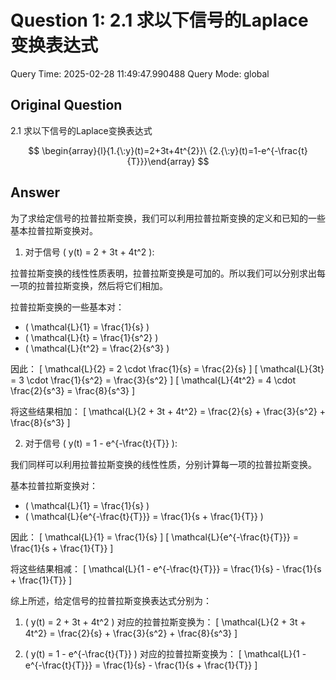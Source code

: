 # Question 1: 2.1 求以下信号的Laplace变换表达式

Query Time: 2025-02-28 11:49:47.990488
Query Mode: global

## Original Question
2.1 求以下信号的Laplace变换表达式  

$$
\begin{array}{l}{1.{\:y}(t)=2+3t+4t^{2}}\ {2.{\:y}(t)=1-e^{-\frac{t}{T}}}\end{array}
$$

## Answer
为了求给定信号的拉普拉斯变换，我们可以利用拉普拉斯变换的定义和已知的一些基本拉普拉斯变换对。

1. 对于信号 \( y(t) = 2 + 3t + 4t^2 \):

拉普拉斯变换的线性性质表明，拉普拉斯变换是可加的。所以我们可以分别求出每一项的拉普拉斯变换，然后将它们相加。

拉普拉斯变换的一些基本对：
- \( \mathcal{L}\{1\} = \frac{1}{s} \)
- \( \mathcal{L}\{t\} = \frac{1}{s^2} \)
- \( \mathcal{L}\{t^2\} = \frac{2}{s^3} \)

因此：
\[
\mathcal{L}\{2\} = 2 \cdot \frac{1}{s} = \frac{2}{s}
\]
\[
\mathcal{L}\{3t\} = 3 \cdot \frac{1}{s^2} = \frac{3}{s^2}
\]
\[
\mathcal{L}\{4t^2\} = 4 \cdot \frac{2}{s^3} = \frac{8}{s^3}
\]

将这些结果相加：
\[
\mathcal{L}\{2 + 3t + 4t^2\} = \frac{2}{s} + \frac{3}{s^2} + \frac{8}{s^3}
\]

2. 对于信号 \( y(t) = 1 - e^{-\frac{t}{T}} \):

我们同样可以利用拉普拉斯变换的线性性质，分别计算每一项的拉普拉斯变换。

基本拉普拉斯变换对：
- \( \mathcal{L}\{1\} = \frac{1}{s} \)
- \( \mathcal{L}\{e^{-\frac{t}{T}}\} = \frac{1}{s + \frac{1}{T}} \)

因此：
\[
\mathcal{L}\{1\} = \frac{1}{s}
\]
\[
\mathcal{L}\{e^{-\frac{t}{T}}\} = \frac{1}{s + \frac{1}{T}}
\]

将这些结果相减：
\[
\mathcal{L}\{1 - e^{-\frac{t}{T}}\} = \frac{1}{s} - \frac{1}{s + \frac{1}{T}}
\]

综上所述，给定信号的拉普拉斯变换表达式分别为：
1. \( y(t) = 2 + 3t + 4t^2 \) 对应的拉普拉斯变换为：
\[
\mathcal{L}\{2 + 3t + 4t^2\} = \frac{2}{s} + \frac{3}{s^2} + \frac{8}{s^3}
\]

2. \( y(t) = 1 - e^{-\frac{t}{T}} \) 对应的拉普拉斯变换为：
\[
\mathcal{L}\{1 - e^{-\frac{t}{T}}\} = \frac{1}{s} - \frac{1}{s + \frac{1}{T}}
\]